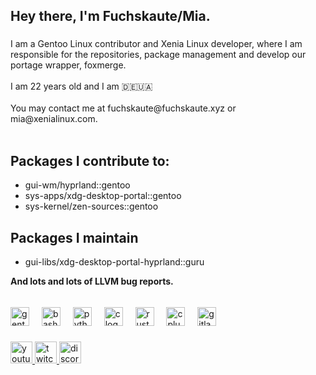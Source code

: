<h2 align="left">Hey there, I'm Fuchskaute/Mia.</h2>

###

<p align="left">I am a Gentoo Linux contributor and Xenia Linux developer, where I am responsible for the repositories, package management and develop our portage wrapper, foxmerge.<br><br>I am 22 years old and I am  🇩🇪🇺🇦<br><br>You may contact me at fuchskaute@fuchskaute.xyz or mia@xenialinux.com.<br><br></p>

<h2>Packages I contribute to:</h2>
<ul>
<li>gui-wm/hyprland::gentoo</li>
<li>sys-apps/xdg-desktop-portal::gentoo</li>
<li>sys-kernel/zen-sources::gentoo</li>
</ul>
<h2>Packages I maintain</h2>
<ul>
  <li>gui-libs/xdg-desktop-portal-hyprland::guru</li>
</ul>

<b>And lots and lots of LLVM bug reports.</b>



######
###

<div align="left">
  <img src="https://cdn.jsdelivr.net/gh/devicons/devicon/icons/gentoo/gentoo-plain.svg" height="30" alt="gentoo logo"  />
  <img width="12" />
  <img src="https://cdn.jsdelivr.net/gh/devicons/devicon/icons/bash/bash-plain.svg" height="30" alt="bash logo"  />
  <img width="12" />
  <img src="https://cdn.jsdelivr.net/gh/devicons/devicon/icons/python/python-plain.svg" height="30" alt="python logo"  />
  <img width="12" />
  <img src="https://cdn.jsdelivr.net/gh/devicons/devicon/icons/c/c-line.svg" height="30" alt="c logo"  />
  <img width="12" />
  <img src="https://cdn.jsdelivr.net/gh/devicons/devicon/icons/rust/rust-plain.svg" height="30" alt="rust logo"  />
  <img width="12" />
  <img src="https://cdn.jsdelivr.net/gh/devicons/devicon/icons/cplusplus/cplusplus-line.svg" height="30" alt="cplusplus logo"  />
  <img width="12" />
  <img src="https://cdn.jsdelivr.net/gh/devicons/devicon/icons/gitlab/gitlab-plain.svg" height="30" alt="gitlab logo"  />
</div>

###

<div align="left">
  <a href="https://youtube.com/fuchskaute" target="_blank">
    <img src="https://img.shields.io/static/v1?message=Youtube&logo=youtube&label=&color=FF0000&logoColor=white&labelColor=&style=for-the-badge" height="35" alt="youtube logo"  />
  </a>
  <a href="https://twitch.com/fuchskaute" target="_blank">
    <img src="https://img.shields.io/static/v1?message=Twitch&logo=twitch&label=&color=9146FF&logoColor=white&labelColor=&style=for-the-badge" height="35" alt="twitch logo"  />
  </a>
  <a href="https://discord.gg/gentoolinux" target="_blank">
    <img src="https://img.shields.io/static/v1?message=Discord&logo=discord&label=&color=7289DA&logoColor=white&labelColor=&style=for-the-badge" height="35" alt="discord logo"  />
  </a>
</div>

###
